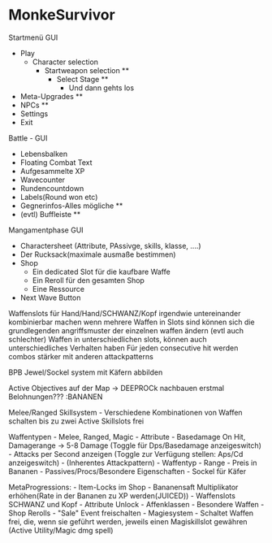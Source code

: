 # MonkeSurvivor

Startmenü GUI
- Play
	- Character selection
		- Startweapon selection **
			- Select Stage **
				- Und dann gehts los
- Meta-Upgrades **
- NPCs **
- Settings
- Exit

Battle - GUI

- Lebensbalken
- Floating Combat Text
- Aufgesammelte XP
- Wavecounter
- Rundencountdown 
- Labels(Round won etc)
- Gegnerinfos-Alles mögliche **
- (evtl) Buffleiste **

Mangamentphase GUI

- Charactersheet (Attribute, PAssivge, skills, klasse, ....)
- Der Rucksack(maximale ausmaße bestimmen)
- Shop
	- Ein dedicated Slot für die kaufbare Waffe
	- Ein Reroll für den gesamten Shop
	- Eine Ressource
- Next Wave Button


Waffenslots für Hand/Hand/SCHWANZ/Kopf
irgendwie untereinander kombinierbar machen
wenn mehrere Waffen in Slots sind können sich die grundlegenden angriffsmuster der einzelnen waffen ändern (evtl auch schlechter)
Waffen in unterschiedlichen slots, können auch unterschiedliches Verhalten haben
Für jeden consecutive hit werden combos stärker mit anderen attackpatterns

BPB Jewel/Sockel system mit Käfern abbilden

Active Objectives auf der Map -> DEEPROCk nachbauen erstmal
	Belohnungen???
		:BANANEN

Melee/Ranged Skillsystem
	- Verschiedene Kombinationen von Waffen schalten bis zu zwei Active Skillslots frei



Waffentypen
	- Melee, Ranged, Magic
	- Attribute
		- Basedamage On Hit, Damagerange -> 5-8 Damage (Toggle für Dps/Basedamage anzeigeswitch)
		- Attacks per Second anzeigen (Toggle zur Verfügung stellen: Aps/Cd anzeigeswitch)
		- (Inherentes Attackpattern)
		- Waffentyp
		- Range
		- Preis in Bananen
		- Passives/Procs/Besondere Eigenschaften
		- Sockel für Käfer


MetaProgressions:
	- Item-Locks im Shop
	- Bananensaft Multiplikator erhöhen(Rate in der Bananen zu XP werden(JUICED))
	- Waffenslots SCHWANZ und Kopf
	- Attribute Unlock
	- Affenklassen
	- Besondere Waffen
	- Shop Rerolls
	- "Sale" Event freischalten
	- Magiesystem
		- Schaltet Waffen frei, die, wenn sie geführt werden, jeweils einen Magiskillslot gewähren (Active Utility/Magic dmg spell)








